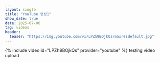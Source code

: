 ```yaml
---
layout: single
title: "YouTube 영상1"
show_date: true
date: 2025-07-06
tag: videos
header:
  teaser: "https://img.youtube.com/vi/LPZh9BOjkQs/maxresdefault.jpg"
---
```

{% include video id="LPZh9BOjkQs" provider="youtube" %}
testing video upload
